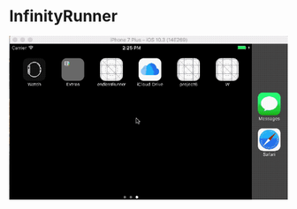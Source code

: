 # InfinityRunner


![Demo](https://github.com/tushitj/InfinityRunner/blob/master/InfinityRunner.gif)
